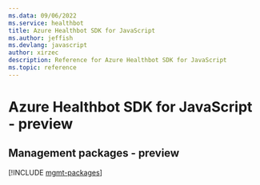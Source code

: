 ```yaml
---
ms.data: 09/06/2022
ms.service: healthbot
title: Azure Healthbot SDK for JavaScript
ms.author: jeffish
ms.devlang: javascript
author: xirzec
description: Reference for Azure Healthbot SDK for JavaScript
ms.topic: reference
---
```

# Azure Healthbot SDK for JavaScript - preview

## Management packages - preview
[!INCLUDE [mgmt-packages](healthbot-mgmt-index.md)]
